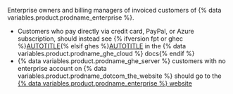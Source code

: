 Enterprise owners and billing managers of invoiced customers of {% data variables.product.prodname_enterprise %}.

* Customers who pay directly via credit card, PayPal, or Azure subscription, should instead see {% ifversion fpt or ghec %}[AUTOTITLE](/billing/managing-your-billing/managing-your-payment-and-billing-information){% elsif ghes %}[AUTOTITLE](/enterprise-cloud@latest/billing/managing-your-billing/managing-your-payment-and-billing-information) in the {% data variables.product.prodname_ghe_cloud %} docs{% endif %}
* {% data variables.product.prodname_ghe_server %} customers with no enterprise account on {% data variables.product.prodname_dotcom_the_website %} should go to the [{% data variables.product.prodname_enterprise %} website](https://enterprise.github.com/login)
